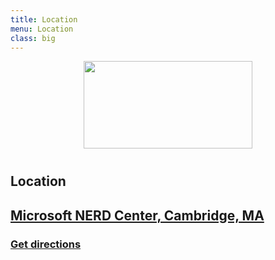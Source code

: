 ```yaml
---
title: Location
menu: Location
class: big
---
```


<img src="http://dynamicinfradays.org/img/logo.png" height="140" width="270" style="margin: 10px auto 40px auto; display: block;">

## Location

<div style="margin-top: 15px;" />

## [Microsoft NERD Center, Cambridge, MA](http://microsoftnewengland.com/Events/View/31681)
### [Get directions](https://www.google.com/maps/dir//Microsoft+New+England+Research+and+Development+Center,+1+Memorial+Dr+%231,+Cambridge,+MA+02142/@42.361369,-71.081355,17z/data=!4m13!1m4!3m3!1s0x89e370a423d61825:0x58516248462c99eb!2sMicrosoft+New+England+Research+and+Development+Center!3b1!4m7!1m0!1m5!1m1!1s0x89e370a423d61825:0x58516248462c99eb!2m2!1d-71.081355!2d42.361369)